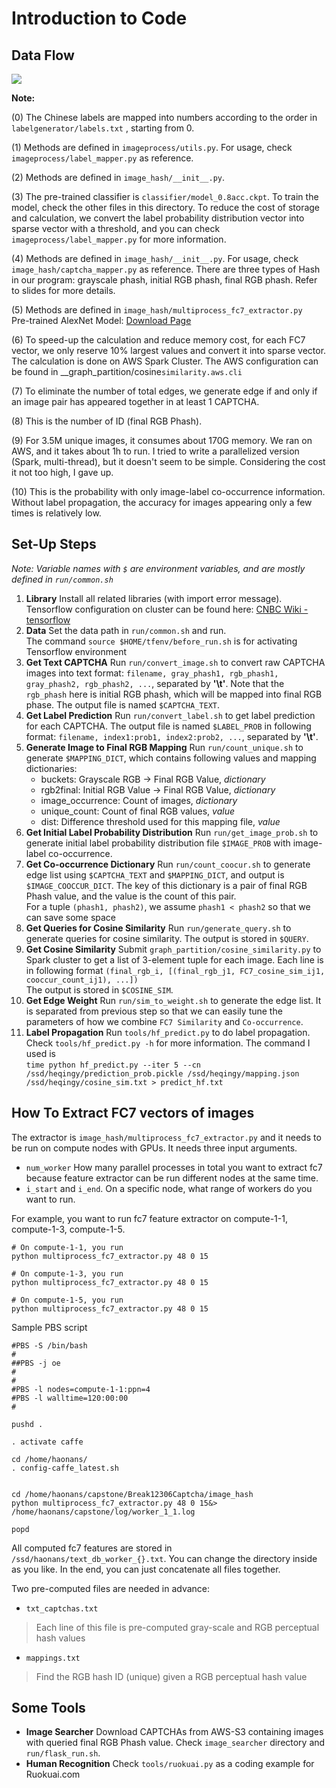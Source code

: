 Introduction to Code
========

Data Flow
----
![](DATA_FLOW.png)

**Note:**

(0) The Chinese labels are mapped into numbers according to the order in `labelgenerator/labels.txt` , starting from 0.


(1) Methods are defined in `imageprocess/utils.py`. For usage, check `imageprocess/label_mapper.py` as reference.
  
(2) Methods are defined in `image_hash/__init__.py`. 

(3) The pre-trained classifier is `classifier/model_0.8acc.ckpt`. To train the model, check the other files in this directory. To reduce the cost of storage and calculation, we convert the label probability distribution vector into sparse vector with a threshold, and you can check `imageprocess/label_mapper.py` for more information. 

(4) Methods are defined in `image_hash/__init__.py`. For usage, check `image_hash/captcha_mapper.py` as reference. There are three types of Hash in our program: grayscale phash, initial RGB phash, final RGB phash. Refer to slides for more details.

(5) Methods are defined in `image_hash/multiprocess_fc7_extractor.py`  
Pre-trained AlexNet Model: [Download Page](https://github.com/BVLC/caffe/tree/master/models/bvlc_reference_caffenet)

(6) To speed-up the calculation and reduce memory cost, for each FC7 vector, we only reserve 10% largest values and convert it into sparse vector. The calculation is done on AWS Spark Cluster. The AWS configuration can be found in __graph_partition/cosine`similarity.aws.cli` 

(7) To eliminate the number of total edges, we generate edge if and only if an image pair has appeared together in at least 1 CAPTCHA.

(8) This is the number of ID (final RGB Phash). 

(9) For 3.5M unique images, it consumes about 170G memory. We ran on AWS, and it takes about 1h to run. I tried to write a parallelized version (Spark, multi-thread), but it doesn't seem to be simple. Considering the cost it not too high, I gave up.

(10) This is the probability with only image-label co-occurrence information. Without label propagation, the accuracy for images appearing only a few times is relatively low.

Set-Up Steps
---
_Note: Variable names with `$` are environment variables, and are mostly defined in `run/common.sh`_

1. __Library__ Install all related libraries (with import error message). Tensorflow configuration on cluster can be found here: [CNBC Wiki - tensorflow](https://github.com/leelabcnbc/lab-wiki/wiki/how-to-use-CNBC-cluster#theano--tensorflow)
2. __Data__ Set the data path in `run/common.sh` and run.   
The command `source $HOME/tfenv/before_run.sh` is for activating Tensorflow environment
3. __Get Text CAPTCHA__ Run `run/convert_image.sh` to convert raw CAPTCHA images into text format: 
`filename, gray_phash1, rgb_phash1, gray_phash2, rgb_phash2, ...`, separated by __'\t'__. Note that the `rgb_phash` here is initial RGB phash, which will be mapped into final RGB phase.
The output file is named `$CAPTCHA_TEXT`.
4. __Get Label Prediction__ Run `run/convert_label.sh` to get label prediction for each CAPTCHA. The output file is named `$LABEL_PROB` in following format:
`filename, index1:prob1, index2:prob2, ...`, separated by __'\t'__.
5. __Generate Image to Final RGB Mapping__ Run `run/count_unique.sh` to generate `$MAPPING_DICT`, which contains following values and mapping dictionaries:  
    * buckets: Grayscale RGB -> Final RGB Value, *dictionary*
    * rgb2final: Initial RGB Value -> Final RGB Value, *dictionary*
    * image_occurrence: Count of images, *dictionary*
    * unique_count: Count of final RGB values, *value*
    * dist: Difference threshold used for this mapping file, *value*
6. __Get Initial Label Probability Distribution__ Run `run/get_image_prob.sh` to generate initial label probability distribution file `$IMAGE_PROB` with image-label co-occurrence.
7. __Get Co-occurrence Dictionary__ Run `run/count_coocur.sh` to generate edge list using `$CAPTCHA_TEXT` and `$MAPPING_DICT`, and output is `$IMAGE_COOCCUR_DICT`. The key of this dictionary is a pair of final RGB Phash value, and the value is the count of this pair.   
For a tuple `(phash1, phash2)`, we assume `phash1 < phash2` so that we can save some space
8. __Get Queries for Cosine Similarity__ Run `run/generate_query.sh` to generate queries for cosine similarity. The output is stored in `$QUERY`.
9. __Get Cosine Similarity__ Submit `graph_partition/cosine_similarity.py` to Spark cluster to get a list of 3-element tuple for each image. Each line is in following format
`(final_rgb_i, [(final_rgb_j1, FC7_cosine_sim_ij1, cooccur_count_ij1), ...])`  
The output is stored in `$COSINE_SIM`.
10. __Get Edge Weight__ Run `run/sim_to_weight.sh` to generate the edge list. It is separated from previous step so that we can easily tune the parameters of how we combine `FC7 Similarity` and `Co-occurrence`.
11. __Label Propagation__ Run `tools/hf_predict.py` to do label propagation. Check `tools/hf_predict.py -h` for more information. The command I used is  
`time python hf_predict.py --iter 5 --cn /ssd/heqingy/prediction_prob.pickle /ssd/heqingy/mapping.json /ssd/heqingy/cosine_sim.txt > predict_hf.txt`



How To Extract FC7 vectors of images
---

The extractor is `image_hash/multiprocess_fc7_extractor.py` and it needs to be run on compute nodes with GPUs.
It needs three input arguments.
- `num_worker` How many parallel processes in total you want to extract fc7 because feature extractor can be run different nodes at the same time.
- `i_start` and `i_end`. On a specific node, what range of workers do you want to run.

For example, you want to run fc7 feature extractor on compute-1-1, compute-1-3, compute-1-5.

```
# On compute-1-1, you run
python multiprocess_fc7_extractor.py 48 0 15

# On compute-1-3, you run
python multiprocess_fc7_extractor.py 48 0 15

# On compute-1-5, you run
python multiprocess_fc7_extractor.py 48 0 15

```

Sample PBS script  

```
#PBS -S /bin/bash
#
##PBS -j oe
#
#
#PBS -l nodes=compute-1-1:ppn=4
#PBS -l walltime=120:00:00
#

pushd .

. activate caffe

cd /home/haonans/
. config-caffe_latest.sh


cd /home/haonans/capstone/Break12306Captcha/image_hash
python multiprocess_fc7_extractor.py 48 0 15&> /home/haonans/capstone/log/worker_1_1.log

popd
```

All computed fc7 features are stored in `/ssd/haonans/text_db_worker_{}.txt`. You can change the directory inside as you like.
In the end, you can just concatenate all files together.



Two pre-computed files are needed in advance:

* `txt_captchas.txt`  
> Each line of this file is pre-computed gray-scale and RGB perceptual hash values  

* `mappings.txt`  
> Find the RGB hash ID (unique) given a RGB perceptual hash value


Some Tools
--------
* __Image Searcher__ Download CAPTCHAs from AWS-S3 containing images with queried final RGB Phash value. Check `image_searcher` directory and `run/flask_run.sh`.
* __Human Recognition__ Check `tools/ruokuai.py` as a coding example for Ruokuai.com
